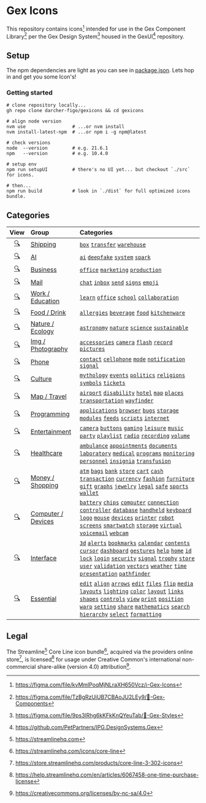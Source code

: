 # Gex Icons

This repository contains icons[^1.1] intended for use in the Gex Component
Library[^1.2] per the Gex Design System[^1.3] housed in the GexUI[^1]
repository.

[^1.1]: <https://figma.com/file/kvMmlPoqMjNLraXH650Vcz/ℹ️-Gex-Icons>
[^1.2]: <https://figma.com/file/TzBgRzUiUB7CBAoJU2LEy9/🧩-Gex-Components>
[^1.3]: <https://figma.com/file/9ps3lRhg6kKFkKnQYeuTab/🎨-Gex-Styles>
[^1]: <https://github.com/PetPartners/IPG.DesignSystems.Gex>

## Setup

The npm dependencies are light as you can see in [package.json](./package.json).
Lets hop in and get you some Icon's!

### Getting started

```shell
# clone repository locally...
gh repo clone darcher-figo/gexicons && cd gexicons

# align node version
nvm use                 # ...or nvm install
nvm install-latest-npm  # ...or npm i -g npm@latest

# check versions
node  --version         # e.g. 21.6.1
npm   --version         # e.g. 10.4.0

# setup env
npm run setupUI         # there's no UI yet... but checkout `./src` for icons.

# then...
npm run build           # look in `./dist` for full optimized icons bundle.
```

## Categories

|                          View                          | Group                                                                 | Categories                                                                                                                                                                                                                                                                                                                                                                                                                                                                                                                                                                                                                                                                                                                                                                                                                                                                                                                                                                                                                                                                                                                                                                                                                                                                                                                                                                                                                                                                                                                                                                                                                                                                                                                                                                                                                                                                                           |
| :----------------------------------------------------: | :-------------------------------------------------------------------- | :--------------------------------------------------------------------------------------------------------------------------------------------------------------------------------------------------------------------------------------------------------------------------------------------------------------------------------------------------------------------------------------------------------------------------------------------------------------------------------------------------------------------------------------------------------------------------------------------------------------------------------------------------------------------------------------------------------------------------------------------------------------------------------------------------------------------------------------------------------------------------------------------------------------------------------------------------------------------------------------------------------------------------------------------------------------------------------------------------------------------------------------------------------------------------------------------------------------------------------------------------------------------------------------------------------------------------------------------------------------------------------------------------------------------------------------------------------------------------------------------------------------------------------------------------------------------------------------------------------------------------------------------------------------------------------------------------------------------------------------------------------------------------------------------------------------------------------------------------------------------------------------------------- |
| [:mag:](https://www.streamlinehq.com/icons/core-line/) | [Shipping](icons/core-line.streamline/Shipping/)                      | [`box`](icons/core-line.streamline/Shipping/Box/) [`transfer`](icons/core-line.streamline/Shipping/Transfer/) [`warehouse`](icons/core-line.streamline/Shipping/Warehouse/)                                                                                                                                                                                                                                                                                                                                                                                                                                                                                                                                                                                                                                                                                                                                                                                                                                                                                                                                                                                                                                                                                                                                                                                                                                                                                                                                                                                                                                                                                                                                                                                                                                                                                                                          |
| [:mag:](https://www.streamlinehq.com/icons/core-line/) | [AI](icons/core-line.streamline/Artificial%20Intelligence)            | [`ai`](icons/core-line.streamline/Artificial%20Intelligence/Artificial%20Intelligence/) [`deepfake`](icons/core-line.streamline/Artificial%20Intelligence/Deepfake/) [`system`](icons/core-line.streamline/Artificial%20Intelligence/Robot/) [`spark`](icons/core-line.streamline/Artificial%20Intelligence/Spark/)                                                                                                                                                                                                                                                                                                                                                                                                                                                                                                                                                                                                                                                                                                                                                                                                                                                                                                                                                                                                                                                                                                                                                                                                                                                                                                                                                                                                                                                                                                                                                                                  |
| [:mag:](https://www.streamlinehq.com/icons/core-line/) | [Business](icons/core-line.streamline/Business/)                      | [`office`](icons/core-line.streamline/Business/Business%20Office/) [`marketing`](icons/core-line.streamline/Business/Marketing%20Strategy/) [`production`](icons/core-line.streamline/Business/Production)                                                                                                                                                                                                                                                                                                                                                                                                                                                                                                                                                                                                                                                                                                                                                                                                                                                                                                                                                                                                                                                                                                                                                                                                                                                                                                                                                                                                                                                                                                                                                                                                                                                                                           |
| [:mag:](https://www.streamlinehq.com/icons/core-line/) | [Mail](icons/core-line.streamline/Mail/)                              | [`chat`](icons/core-line.streamline/Mail/Chat%20Bubble/) [`inbox`](icons/core-line.streamline/Mail/Inbox/) [`send`](icons/core-line.streamline/Mail/Send/) [`signs`](icons/core-line.streamline/Mail/Signs/) [`emoji`](icons/core-line.streamline/Mail/Smiley/)                                                                                                                                                                                                                                                                                                                                                                                                                                                                                                                                                                                                                                                                                                                                                                                                                                                                                                                                                                                                                                                                                                                                                                                                                                                                                                                                                                                                                                                                                                                                                                                                                                      |
| [:mag:](https://www.streamlinehq.com/icons/core-line/) | [Work / Education](icons/core-line.streamline/Work%20Education/)      | [`learn`](icons/core-line.streamline/Work%20Education/Learning/) [`office`](icons/core-line.streamline/Work%20Education/Office/) [`school`](icons/core-line.streamline/Work%20Education/School/) [`collaboration`](icons/core-line.streamline/Work%20Education/Working%20Collaborations/)                                                                                                                                                                                                                                                                                                                                                                                                                                                                                                                                                                                                                                                                                                                                                                                                                                                                                                                                                                                                                                                                                                                                                                                                                                                                                                                                                                                                                                                                                                                                                                                                            |
| [:mag:](https://www.streamlinehq.com/icons/core-line/) | [Food / Drink](icons/core-line.streamline/Food%20Drink/)              | [`allergies`](icons/core-line.streamline/Food%20Drink/Allergens/) [`beverage`](icons/core-line.streamline/Food%20Drink/Drinks/) [`food`](icons/core-line.streamline/Food%20Drink/Food/) [`kitchenware`](icons/core-line.streamline/Food%20Drink/Kitchenware/)                                                                                                                                                                                                                                                                                                                                                                                                                                                                                                                                                                                                                                                                                                                                                                                                                                                                                                                                                                                                                                                                                                                                                                                                                                                                                                                                                                                                                                                                                                                                                                                                                                        |
| [:mag:](https://www.streamlinehq.com/icons/core-line/) | [Nature / Ecology](icons/core-line.streamline/Nature%20Ecology/)      | [`astronomy`](icons/core-line.streamline/Nature%20Ecology/Astronomy/) [`nature`](icons/core-line.streamline/Nature%20Ecology/Nature/) [`science`](icons/core-line.streamline/Nature%20Ecology/Science/) [`sustainable`](icons/core-line.streamline/Nature%20Ecology/Sustainable%20Development%20Goal/)                                                                                                                                                                                                                                                                                                                                                                                                                                                                                                                                                                                                                                                                                                                                                                                                                                                                                                                                                                                                                                                                                                                                                                                                                                                                                                                                                                                                                                                                                                                                                                                               |
| [:mag:](https://www.streamlinehq.com/icons/core-line/) | [Img / Photography](icons/core-line.streamline/Images%20Photography/) | [`accessories`](icons/core-line.streamline/Images%20Photography/Accessories/) [`camera`](icons/core-line.streamline/Images%20Photography/Camera/) [`flash`](icons/core-line.streamline/Images%20Photography/Flash/) [`record`](icons/core-line.streamline/Images%20Photography/Photos/) [`pictures`](icons/core-line.streamline/Images%20Photography/Pictures/)                                                                                                                                                                                                                                                                                                                                                                                                                                                                                                                                                                                                                                                                                                                                                                                                                                                                                                                                                                                                                                                                                                                                                                                                                                                                                                                                                                                                                                                                                                                                      |
| [:mag:](https://www.streamlinehq.com/icons/core-line/) | [Phone](icons/core-line.streamline/Phone/)                            | [`contact`](icons/core-line.streamline/Phone/Contact/) [`cellphone`](icons/core-line.streamline/Phone/Mobile%20Phone/) [`mode`](icons/core-line.streamline/Phone/Mode/) [`notification`](icons/core-line.streamline/Phone/Notification/) [`signal`](icons/core-line.streamline/Phone/Signal/)                                                                                                                                                                                                                                                                                                                                                                                                                                                                                                                                                                                                                                                                                                                                                                                                                                                                                                                                                                                                                                                                                                                                                                                                                                                                                                                                                                                                                                                                                                                                                                                                        |
| [:mag:](https://www.streamlinehq.com/icons/core-line/) | [Culture](icons/core-line.streamline/Culture/)                        | [`mythology`](icons/core-line.streamline/Culture/Astrology/) [`events`](icons/core-line.streamline/Culture/News/) [`politics`](icons/core-line.streamline/Culture/Politics/) [`religions`](icons/core-line.streamline/Culture/Religions/) [`symbols`](icons/core-line.streamline/Culture/Symbols/) [`tickets`](icons/core-line.streamline/Culture/Tickets/)                                                                                                                                                                                                                                                                                                                                                                                                                                                                                                                                                                                                                                                                                                                                                                                                                                                                                                                                                                                                                                                                                                                                                                                                                                                                                                                                                                                                                                                                                                                                          |
| [:mag:](https://www.streamlinehq.com/icons/core-line/) | [Map / Travel](icons/core-line.streamline/Map%20Travel/)              | [`airport`](icons/core-line.streamline/Map%20and%20Travel/Airport/) [`disability`](icons/core-line.streamline/Map%20and%20Travel/Disability/) [`hotel`](icons/core-line.streamline/Map%20and%20Travel/Hotel/) [`map`](icons/core-line.streamline/Map%20and%20Travel/Map/) [`places`](icons/core-line.streamline/Map%20and%20Travel/Places/) [`transportation`](icons/core-line.streamline/Map%20and%20Travel/Transportation/) [`wayfinder`](icons/core-line.streamline/Map%20and%20Travel/Wayfinder/)                                                                                                                                                                                                                                                                                                                                                                                                                                                                                                                                                                                                                                                                                                                                                                                                                                                                                                                                                                                                                                                                                                                                                                                                                                                                                                                                                                                                |
| [:mag:](https://www.streamlinehq.com/icons/core-line/) | [Programming](icons/core-line.streamline/Programming/)                | [`applications`](icons/core-line.streamline/Programming/Applications/) [`browser`](icons/core-line.streamline/Programming/Browser/) [`bugs`](icons/core-line.streamline/Programming/Bugs/) [`storage`](icons/core-line.streamline/Programming/Clouds/) [`modules`](icons/core-line.streamline/Programming/Modules/) [`feeds`](icons/core-line.streamline/Programming/RSS/) [`scripts`](icons/core-line.streamline/Programming/Script/) [`internet`](icons/core-line.streamline/Programming/Web/)                                                                                                                                                                                                                                                                                                                                                                                                                                                                                                                                                                                                                                                                                                                                                                                                                                                                                                                                                                                                                                                                                                                                                                                                                                                                                                                                                                                                     |
| [:mag:](https://www.streamlinehq.com/icons/core-line/) | [Entertainment](icons/core-line.streamline/Entertainment/)            | [`camera`](icons/core-line.streamline/Entertainment/Camera/) [`buttons`](icons/core-line.streamline/Entertainment/Control%20Buttons/) [`gaming`](icons/core-line.streamline/Entertainment/Gaming/) [`leisure`](icons/core-line.streamline/Entertainment/Leisure/) [`music`](icons/core-line.streamline/Entertainment/Music%20Notes/) [`party`](icons/core-line.streamline/Entertainment/Party/) [`playlist`](icons/core-line.streamline/Entertainment/Playlist/) [`radio`](icons/core-line.streamline/Entertainment/Radio%20Walkman/) [`recording`](icons/core-line.streamline/Entertainment/Recording/) [`volume`](icons/core-line.streamline/Entertainment/Volume%20Control/)                                                                                                                                                                                                                                                                                                                                                                                                                                                                                                                                                                                                                                                                                                                                                                                                                                                                                                                                                                                                                                                                                                                                                                                                                      |
| [:mag:](https://www.streamlinehq.com/icons/core-line/) | [Healthcare](icons/core-line.streamline/Health/)                      | [`ambulance`](icons/core-line.streamline/Health/Ambulance/) [`appointments`](icons/core-line.streamline/Health/Health%20Appointments/) [`documents`](icons/core-line.streamline/Health/Health%20Files/) [`laboratory`](icons/core-line.streamline/Health/Laboratory/) [`medical`](icons/core-line.streamline/Health/Medical/) [`programs`](icons/core-line.streamline/Health/Medical%20Apps/) [`monitoring`](icons/core-line.streamline/Health/Medical%20Monitoring/) [`personnel`](icons/core-line.streamline/Health/Medical%20Personnel/) [`insignia`](icons/core-line.streamline/Health/Medical%20Symbols/) [`transfusion`](icons/core-line.streamline/Health/Transfusion/)                                                                                                                                                                                                                                                                                                                                                                                                                                                                                                                                                                                                                                                                                                                                                                                                                                                                                                                                                                                                                                                                                                                                                                                                                       |
| [:mag:](https://www.streamlinehq.com/icons/core-line/) | [Money / Shopping](icons/core-line.streamline/Money%20Shopping/)      | [`atm`](icons/core-line.streamline/Money%20Shopping/ATM/) [`bags`](icons/core-line.streamline/Money%20Shopping/Bags/) [`bank`](icons/core-line.streamline/Money%20Shopping/Bank/) [`store`](icons/core-line.streamline/Money%20Shopping/Building%20Store/) [`cart`](icons/core-line.streamline/Money%20Shopping/Cart/) [`cash`](icons/core-line.streamline/Money%20Shopping/Cash/) [`transaction`](icons/core-line.streamline/Money%20Shopping/Cashier/) [`currency`](icons/core-line.streamline/Money%20Shopping/Currency/) [`fashion`](icons/core-line.streamline/Money%20Shopping/Fashion/) [`furniture`](icons/core-line.streamline/Money%20Shopping/Furniture/) [`gift`](icons/core-line.streamline/Money%20Shopping/Gift%20Present/) [`graphs`](icons/core-line.streamline/Money%20Shopping/Graphs/) [`jewelry`](icons/core-line.streamline/Money%20Shopping/Jewelry/) [`legal`](icons/core-line.streamline/Money%20Shopping/Legal/) [`safe`](icons/core-line.streamline/Money%20Shopping/Safe/) [`sports`](icons/core-line.streamline/Money%20Shopping/Sports/) [`wallet`](icons/core-line.streamline/Money%20Shopping/Wallet/)                                                                                                                                                                                                                                                                                                                                                                                                                                                                                                                                                                                                                                                                                                                                                               |
| [:mag:](https://www.streamlinehq.com/icons/core-line/) | [Computer / Devices](icons/core-line.streamline/Computer%20Devices/)  | [`battery`](icons/core-line.streamline/Computer%20Devices/Battery/) [`chips`](icons/core-line.streamline/Computer%20Devices/Chips/) [`computer`](icons/core-line.streamline/Computer%20Devices/Computer/) [`connection`](icons/core-line.streamline/Computer%20Devices/Connection/) [`controller`](icons/core-line.streamline/Computer%20Devices/Controller/) [`database`](icons/core-line.streamline/Computer%20Devices/Database/) [`handheld`](icons/core-line.streamline/Computer%20Devices/Handheld/) [`keyboard`](icons/core-line.streamline/Computer%20Devices/Keyboard/) [`logo`](icons/core-line.streamline/Computer%20Devices/Logo/) [`mouse`](icons/core-line.streamline/Computer%20Devices/Mouse/) [`devices`](icons/core-line.streamline/Computer%20Devices/Other%20Devices/) [`printer`](icons/core-line.streamline/Computer%20Devices/Printer/) [`robot`](icons/core-line.streamline/Computer%20Devices/Robot/) [`screens`](icons/core-line.streamline/Computer%20Devices/Screens/) [`smartwatch`](icons/core-line.streamline/Computer%20Devices/Smartwatch/) [`storage`](icons/core-line.streamline/Computer%20Devices/Storage/) [`virtual`](icons/core-line.streamline/Computer%20Devices/Virtual%20Reality/) [`voicemail`](icons/core-line.streamline/Computer%20Devices/Voice%20Mail/) [`webcam`](icons/core-line.streamline/Computer%20Devices/Webcam/)                                                                                                                                                                                                                                                                                                                                                                                                                                                                                                                           |
| [:mag:](https://www.streamlinehq.com/icons/core-line/) | [Interface](icons/core-line.streamline/Interface%20Essential/)        | [`3d`](icons/core-line.streamline/Interface%20Essential/3D/) [`alerts`](icons/core-line.streamline/Interface%20Essential/Alerts/) [`bookmarks`](icons/core-line.streamline/Interface%20Essential/Bookmark%20Favorite/) [`calendar`](icons/core-line.streamline/Interface%20Essential/Calendar/) [`contents`](icons/core-line.streamline/Interface%20Essential/Contents/) [`cursor`](icons/core-line.streamline/Interface%20Essential/Cursor/) [`dashboard`](icons/core-line.streamline/Interface%20Essential/Dashboard/) [`gestures`](icons/core-line.streamline/Interface%20Essential/Hand%20Gestures/) [`help`](icons/core-line.streamline/Interface%20Essential/Help/) [`home`](icons/core-line.streamline/Interface%20Essential/Home/) [`id`](icons/core-line.streamline/Interface%20Essential/Id/) [`lock`](icons/core-line.streamline/Interface%20Essential/Lock%20Unlock/) [`login`](icons/core-line.streamline/Interface%20Essential/Logi%20Logout/) [`security`](icons/core-line.streamline/Interface%20Essential/Security/) [`signal`](icons/core-line.streamline/Interface%20Essential/Signal/) [`trophy`](icons/core-line.streamline/Interface%20Essential/Trophy%20Award/) [`store`](icons/core-line.streamline/Interface%20Essential/Upload%20Download/) [`user`](icons/core-line.streamline/Interface%20Essential/User/) [`validation`](icons/core-line.streamline/Interface%20Essential/Validation/) [`vectors`](icons/core-line.streamline/Interface%20Essential/Vectors/) [`weather`](icons/core-line.streamline/Interface%20Essential/Weather/) [`time`](icons/core-line.streamline/Interface%20Essential/Time/) [`presentation`](icons/core-line.streamline/Interface%20Essential/Presentation/) [`pathfinder`](icons/core-line.streamline/Interface%20Essential/Pathfinder/)                                                                                                    |
| [:mag:](https://www.streamlinehq.com/icons/core-line/) | [Essential](icons/core-line.streamline/Interface%20Essential/)        | [`edit`](icons/core-line.streamline/Interface%20Essential/Add%20Remove%20Delete/) [`align`](icons/core-line.streamline/Interface%20Essential/Align/) [`arrows`](icons/core-line.streamline/Interface%20Essential/Arrows/) [`edit`](icons/core-line.streamline/Interface%20Essential/Edit/) [`files`](icons/core-line.streamline/Interface%20Essential/Files%20Folders/) [`flip`](icons/core-line.streamline/Interface%20Essential/Flip/) [`media`](icons/core-line.streamline/Interface%20Essential/Image%20Audio%20Video/) [`layouts`](icons/core-line.streamline/Interface%20Essential/Layouts/) [`lighting`](icons/core-line.streamline/Interface%20Essential/Lighting/) [`color`](icons/core-line.streamline/Interface%20Essential/Color/) [`layout`](icons/core-line.streamline/Interface%20Essential/Columns%20Rows/) [`links`](icons/core-line.streamline/Interface%20Essential/Link%20Unlink/) [`shapes`](icons/core-line.streamline/Interface%20Essential/Geometric%20Shape/) [`controls`](icons/core-line.streamline/Interface%20Essential/Page%20Controller/) [`view`](icons/core-line.streamline/Interface%20Essential/View/) [`print`](icons/core-line.streamline/Interface%20Essential/Print/) [`position`](icons/core-line.streamline/Interface%20Essential/Resize%20Move/) [`warp`](icons/core-line.streamline/Interface%20Essential/Warp/) [`setting`](icons/core-line.streamline/Interface%20Essential/Setting/) [`share`](icons/core-line.streamline/Interface%20Essential/Share/) [`mathematics`](icons/core-line.streamline/Interface%20Essential/Mathematics/) [`search`](icons/core-line.streamline/Interface%20Essential/Search/) [`hierarchy`](icons/core-line.streamline/Interface%20Essential/Hierarchy/) [`select`](icons/core-line.streamline/Interface%20Essential/Select%20Copy/) [`formatting`](icons/core-line.streamline/Interface%20Essential/Text%20Formatting/) |

## Legal

The Streamline[^2.0] Core Line icon bundle[^2.1], acquired via the providers
online store[^2.2], is licensed[^2.3] for usage under Creative Common's
international non-commercial share-alike (version 4.0) attribution[^2.4].

[^2.0]: <https://streamlinehq.com>
[^2.1]: <https://streamlinehq.com/icons/core-line>
[^2.2]: <https://store.streamlinehq.com/products/core-line-3-302-icons>
[^2.3]:
    <https://help.streamlinehq.com/en/articles/6067458-one-time-purchase-license>

[^2.4]: <https://creativecommons.org/licenses/by-nc-sa/4.0>

<!--

/**
 *
 *
 *
 *
		'removeXMLNS',
		'removeNonInheritableGroupAttrs',
		{
			name: 'removeXlink',
			active: false,
			// params: {
			// 	includeLegacy: false,
			// },
		},
		{
			name: 'removeDesc',
			active: false,
			// params: {
			// 	removeAny: true,
			// },
		},
		{
			name: 'cleanupIds',
			active: false,
			// params: {
			// 	remove: true,
			// 	minify: true,
			// 	preserve: [],
			// 	preservePrefixes: ['gex-*'],
			// 	force: false,
			// },
		},
		{
			name: 'prefixIds',
			active: false,
			// params: {
			// 	prefix: 'gex-',
			// 	delim: '',
			// 	prefixIds: true,
			// 	prefixClassNames: false,
			// },
		},

		{
			name: 'removeComments',
			active: false,
			// params: {
			// 	removeAll: true,
			// 	preserve: [], // '@', '?', '!', 'TODO', '**', 'NOTE'
			// },
		},
		{
			name: 'removeHiddenElems',
			active: false,
			// params: {
			// 	isHidden: true,
			// 	opacity0: true,
			// 	circleR0: true,
			// 	ellipseRX0: true,
			// 	ellipseRY0: true,
			// 	rectWidth0: true,
			// 	pathEmptyD: true,
			// 	displayNone: true,
			// 	rectHeight0: true,
			// 	imageWidth0: true,
			// 	imageHeight0: true,
			// 	patternWidth0: true,
			// 	patternHeight0: true,
			// 	polygonEmptyPoints: true,
			// 	polylineEmptyPoints: true,
			// },
		},

		// ! Depreciated when not in overrides
		// {
		// 	name: 'applyTransform',
		// 	params: {
		// 		transforms: [
		// 		],
		// 	},
		// },
		{
			name: 'addClassesToSVGElement',
			active: false,
			// params: {
			// 	classNames: ['gex-icon'],
			// },
		},

		//! Depreciated - no longer usable
		// {
		// 	name: 'removeDeprecatedAttrs',
		// 	params: {
		// 		removeUnsafe: false,
		// 	},
		// },

		{
			name: 'removeAttributesBySelector',
			active: false,
			// params: {
			// 	selector: ['[fill-rule]', '[clip-rule]'],
			// },
		},
		{
			name: 'removeEditorsNSData',
			active: false,
			// params: {
			// 	additionalNamespaces: ['data-*'],
			// },
		},
		{
			name: 'removeAttrs',
			active: false,
		},
		{
			name: 'removeRasterImages',
			active: false,
		},
		{
			name: 'removeScriptElement',
			active: false,
		},
		{
			name: 'removeStyleElement',
			active: false,
		},
		{
			name: 'removeElementsByAttr',
			active: false,
		},
		{
			name: 'removeViewBox',
			active: false,
		},
		{
			name: 'removeOffCanvasPaths',
			active: false,
		},
		{
			name: 'removeDimensions',
			active: false,
		},
		{
			name: 'removeTitle',
			active: false,
		},
 *
 *
 *
 *
 *
 */

-->
